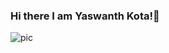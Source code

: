 ### Hi there I am Yaswanth Kota!👋
![pic](https://media.giphy.com/media/l3rpXSH9ZzryX7njTV/giphy.gif)
<!--
**YaswanthKota/YaswanthKota** is a ✨ _special_ ✨ repository because its `README.md` (this file) appears on your GitHub profile.

Here are some ideas to get you started:

- 🔭 I’m currently working on ...
- 🌱 I’m currently learning ...
- 👯 I’m looking to collaborate on ...
- 🤔 I’m looking for help with ...
- 💬 Ask me about ...
- 📫 How to reach me: ...
- 😄 Pronouns: ...
- ⚡ Fun fact: ...
-->
